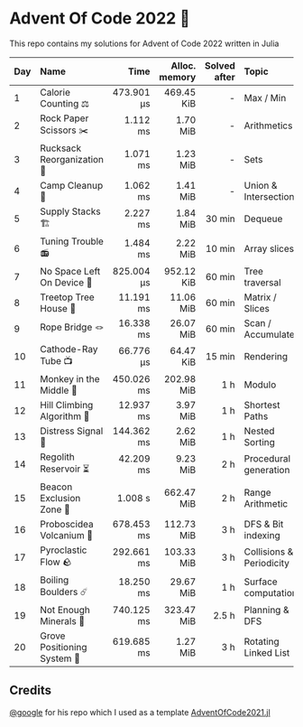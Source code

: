# Advent Of Code 2022 🎄

This repo contains my solutions for Advent of Code 2022 written in Julia

| Day | Name | Time | Alloc. memory | Solved after | Topic |
|-----|:-----|-----:|--------------:|-------------:|:------|
| 1 | Calorie Counting ⚖️ | 473.901 μs | 469.45 KiB | - | Max / Min |
| 2 | Rock Paper Scissors ✂️ | 1.112 ms | 1.70 MiB | - | Arithmetics |
| 3 | Rucksack Reorganization 🎒 | 1.071 ms | 1.23 MiB | - | Sets |
| 4 | Camp Cleanup 🧹 | 1.062 ms | 1.41 MiB | - | Union & Intersection |
| 5 | Supply Stacks 🏗️ | 2.227 ms | 1.84 MiB | 30 min | Dequeue |
| 6 | Tuning Trouble 📻 | 1.484 ms | 2.22 MiB | 10 min | Array slices |
| 7 | No Space Left On Device 📱 | 825.004 μs | 952.12 KiB | 60 min | Tree traversal |
| 8 | Treetop Tree House 🌴 | 11.191 ms | 11.06 MiB | 60 min | Matrix / Slices |
| 9 | Rope Bridge 🪢 | 16.338 ms | 26.07 MiB | 60 min | Scan / Accumulate |
| 10 | Cathode-Ray Tube 📺 | 66.776 μs | 64.47 KiB | 15 min | Rendering |
| 11 | Monkey in the Middle 🐒 | 450.026 ms | 202.98 MiB | 1 h | Modulo |
| 12 | Hill Climbing Algorithm 🥾 | 12.937 ms | 3.97 MiB | 1 h | Shortest Paths |
| 13 | Distress Signal 📡 | 144.362 ms | 2.62 MiB | 1 h | Nested Sorting |
| 14 | Regolith Reservoir ⏳ | 42.209 ms | 9.23 MiB | 2 h | Procedural generation |
| 15 | Beacon Exclusion Zone 📶 | 1.008 s | 662.47 MiB | 2 h | Range Arithmetic |
| 16 | Proboscidea Volcanium 🌋 | 678.453 ms | 112.73 MiB | 3 h | DFS & Bit indexing |
| 17 | Pyroclastic Flow 🪨 | 292.661 ms | 103.33 MiB | 3 h | Collisions & Periodicity |
| 18 | Boiling Boulders ☄️ | 18.250 ms | 29.67 MiB | 1 h | Surface computation |
| 19 | Not Enough Minerals 🤖 | 740.125 ms | 323.47 MiB | 2.5 h | Planning & DFS |
| 20 | Grove Positioning System 📿 | 619.685 ms | 1.27 MiB | 3 h | Rotating Linked List |

## Credits
[@google](https://github.com/goggle) for his repo which I used as a template [AdventOfCode2021.jl](https://github.com/goggle/AdventOfCode2021.jl)
